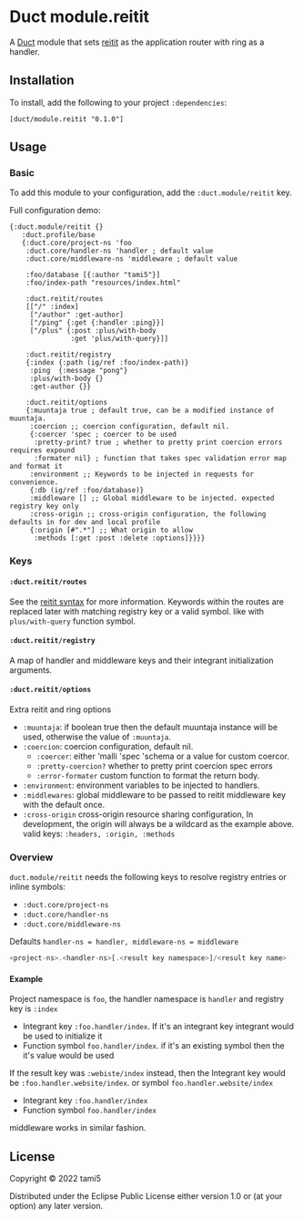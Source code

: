 # Duct module.reitit


A [Duct][] module that sets [reitit][] as the application router with ring as a handler.

[duct]: https://github.com/duct-framework/duct
[reitit]: https://github.com/metosin/reitit

## Installation

To install, add the following to your project `:dependencies`:

    [duct/module.reitit "0.1.0"]

## Usage

### Basic

To add this module to your configuration, add the `:duct.module/reitit` key.

Full configuration demo:
```edn
{:duct.module/reitit {}
   :duct.profile/base
   {:duct.core/project-ns 'foo
    :duct.core/handler-ns 'handler ; default value
    :duct.core/middleware-ns 'middleware ; default value

    :foo/database [{:author "tami5"}]
    :foo/index-path "resources/index.html"

    :duct.reitit/routes
    [["/" :index]
     ["/author" :get-author]
     ["/ping" {:get {:handler :ping}}]
     ["/plus" {:post :plus/with-body
               :get 'plus/with-query}]]

    :duct.reitit/registry
    {:index {:path (ig/ref :foo/index-path)}
     :ping  {:message "pong"}
     :plus/with-body {}
     :get-author {}}

    :duct.reitit/options
    {:muuntaja true ; default true, can be a modified instance of muuntaja.
     :coercion ;; coercion configuration, default nil.
     {:coercer 'spec ; coercer to be used
      :pretty-print? true ; whether to pretty print coercion errors requires expound
      :formater nil} ; function that takes spec validation error map and format it
     :environment ;; Keywords to be injected in requests for convenience.
     {:db (ig/ref :foo/database)}
     :middleware [] ;; Global middleware to be injected. expected registry key only
     :cross-origin ;; cross-origin configuration, the following defaults in for dev and local profile
     {:origin [#".*"] ;; What origin to allow
      :methods [:get :post :delete :options]}}}}
```
### Keys

#### `:duct.reitit/routes`

See the [reitit syntax][] for more information. Keywords within the routes are
replaced later with matching registry key or a valid symbol. like with
`plus/with-query` function symbol.

[reitit syntax]: https://cljdoc.org/d/metosin/reitit/0.5.5/doc/basics/route-syntax

#### `:duct.reitit/registry`

A map of handler and middleware keys and their integrant initialization
arguments.

#### `:duct.reitit/options`

Extra reitit and ring options
  - `:muuntaja`: if boolean true then the default muuntaja instance will be
    used, otherwise the value of `:muuntaja`.
  - `:coercion`: coercion configuration, default nil.
    - `:coercer`: either 'malli 'spec 'schema or a value for custom coercor.
    - `:pretty-coercion?` whether to pretty print coercion spec errors
    - `:error-formater` custom function to format the return body.
  - `:environment`: environment variables to be injected to handlers.
  - `:middlewares`: global middleware to be passed to reitit middleware key with the default once.
  - `:cross-origin` cross-origin resource sharing configuration, In development, the origin
    will always be a wildcard as the example above. valid keys: `:headers, :origin, :methods`

### Overview

`duct.module/reitit` needs the following keys to resolve registry entries or inline symbols:

- `:duct.core/project-ns`
- `:duct.core/handler-ns`
- `:duct.core/middleware-ns`

Defaults `handler-ns = handler, middleware-ns = middleware`

```javascript
<project-ns>.<handler-ns>[.<result key namespace>]/<result key name>
```

#### Example

Project namespace is `foo`, the handler namespace is `handler` and registry key is `:index`

- Integrant key `:foo.handler/index`. If it's an integrant key integrant would be used to initialize it
- Function symbol `foo.handler/index`. if it's an existing symbol then the it's value would be used

If the result key was `:webiste/index` instead, then the Integrant key
would be `:foo.handler.website/index`. or symbol `foo.handler.website/index`

- Integrant key `:foo.handler/index`
- Function symbol `foo.handler/index`

middleware works in similar fashion.

## License

Copyright © 2022 tami5

Distributed under the Eclipse Public License either version 1.0 or (at
your option) any later version.
